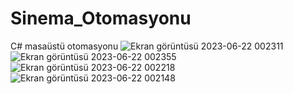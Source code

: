 # Sinema_Otomasyonu
C# masaüstü otomasyonu
![Ekran görüntüsü 2023-06-22 002311](https://github.com/buusratekiin/Sinema_Otomasyonu/assets/88576734/c163f495-653f-434d-af12-b1e60b2e1f2b)
![Ekran görüntüsü 2023-06-22 002355](https://github.com/buusratekiin/Sinema_Otomasyonu/assets/88576734/47a6be1e-4b14-4947-8738-a7be2e2be21f)
![Ekran görüntüsü 2023-06-22 002218](https://github.com/buusratekiin/Sinema_Otomasyonu/assets/88576734/2ecdf4b1-31aa-43dd-9f84-876162a94505)
![Ekran görüntüsü 2023-06-22 002148](https://github.com/buusratekiin/Sinema_Otomasyonu/assets/88576734/8104531d-f176-4798-9bae-d82a13eca47e)
